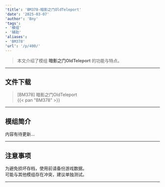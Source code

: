 ```yaml
---
'title': 'BM378-暗影之门OldTeleport'
'date': '2025-03-07'
'author': 'Bny'
'tags':
- '模组'
- '辅助'
'aliases':
- 'BM378'
'url': '/p/400/'
---
```


> 本文介绍了模组 **暗影之门OldTeleport** 的功能与特点。

---

## 文件下载

> [BM378] 暗影之门OldTeleport  
{{< pan "BM378" >}}  

---

## 模组简介

>  
内容有待更新...  

---

## 注意事项

>  
为避免损坏存档，使用前请备份游戏数据。  
可能与其他模组存在冲突，建议单独测试。  

---

